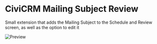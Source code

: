 # CiviCRM Mailing Subject Review

Small extension that adds the Mailing Subject to the Schedule and Review screen, as well as the option to edit it

![Preview](https://cloud.githubusercontent.com/assets/3038096/24715321/ddb06fdc-1a22-11e7-8600-a5d620981b51.gif)
